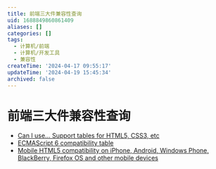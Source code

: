 ```yaml
---
title: 前端三大件兼容性查询
uid: 1688849860861409
aliases: []
categories: []
tags:
  - 计算机/前端
  - 计算机/开发工具
  - 兼容性
createTime: '2024-04-17 09:55:17'
updateTime: '2024-04-19 15:45:34'
archived: false
---
```


# 前端三大件兼容性查询

- [Can I use... Support tables for HTML5, CSS3, etc](https://caniuse.com/)
- [ECMAScript 6 compatibility table](http://kangax.github.io/compat-table/es6/)
- [Mobile HTML5 compatibility on iPhone, Android, Windows Phone, BlackBerry, Firefox OS and other mobile devices](http://mobilehtml5.org/)
